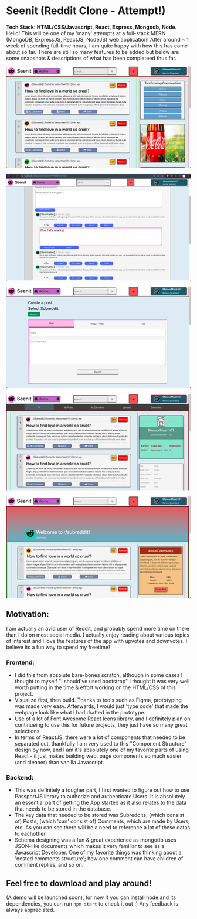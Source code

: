 # Seenit (Reddit Clone - Attempt!)
**Tech Stack: HTML/CSS/Javascript, React, Express, Mongodb, Node.**
Hello! This will be one of my 'many' attempts at a full-stack MERN (MongoDB, ExpressJS, ReactJS, NodeJS) web application! After around ~ 1 week of spending full-time hours, I am quite happy with how this has come about so far. There are still so many features to be added but below are some snapshots & descriptions of what has been completeed thus far.

![alt text](https://github.com/MeteorMash101/seenit-reddit-clone/blob/master/snapshots/pics_1.png?raw=true)

![alt text](https://github.com/MeteorMash101/seenit-reddit-clone/blob/master/snapshots/pics_2.png?raw=true)

![alt text](https://github.com/MeteorMash101/seenit-reddit-clone/blob/master/snapshots/pics_3.png?raw=true)

![alt text](https://github.com/MeteorMash101/seenit-reddit-clone/blob/master/snapshots/pics_4.png?raw=true)

![alt text](https://github.com/MeteorMash101/seenit-reddit-clone/blob/master/snapshots/pics_5.png?raw=true)

## Motivation:
I am actually an avid user of Reddit, and probably spend more time on there than I do on most social media. I actually enjoy reading about various topics of interest and I love the features of the app with upvotes and downvotes. I believe its a fun way to spend my freetime!

### Frontend:
- I did this from absolute bare-bones scratch, although in some cases I thought to myself "I should've used bootstrap" I thought it was very well worth putting in the time & effort working on the HTML/CSS of this project.
- Visualize first, then build. Thanks to tools such as Figma, prototyping was made very easy. Afterwards, I would just 'type code' that made the webpage look like what I had drafted in the prototype.
- Use of a lot of Font Awesome React Icons library, and I definitely plan on continueing to use this for future projects, they just have so many great selections.
- In terms of ReactJS, there were a lot of components that needed to be separated out, thankfully I am very used to this "Component Structure" design by now, and I am it's absolutely one of my favorite parts of using React - it just makes building web. page components so much easier (and cleaner) than vanilla Javascript.

### Backend:
- This was definitely a tougher part, I first wanted to figure out how to use PassportJS library to authorize and authenticate Users. It is absolutely an essential part of getting the App started as it also relates to the data that needs to be stored in the database.
- The key data that needed to be stored was Subreddits, (which consist of) Posts, (which 'can' consist of) Comments, which are made by Users, etc. As you can see there will be a need to reference a lot of these datas to eachother. 
- Schema designing was a fun & great experience as mongodb uses JSON-like documents which makes it very familiar to see as a Javascript Developer. One of my favorite things was thinking about a 'nested comments structure'; how one comment can have children of comment replies, and so on.
## Feel free to download and play around!
(A demo will be launched soon), for now if you can install node and its dependencies, you can run `npm start` to check it out :) Any feedback is always appreciated.

